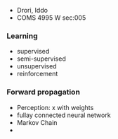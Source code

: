  - Drori, Iddo
  - COMS 4995 W sec:005
  
### Learning
  - supervised 
  - semi-supervised 
  - unsupervised 
  - reinforcement
  
### Forward propagation
  - Perception: x with weights 
  - fullay connected neural network 
  - Markov Chain
  - 
